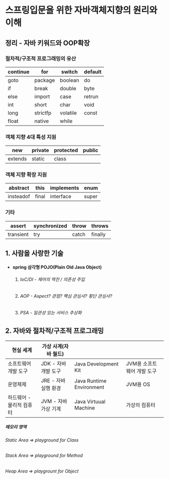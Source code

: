 # 스프링입문을 위한 자바객체지향의 원리와 이해 

## 정리 - 자바 키워드와 OOP확장



### 절차적/구조적 프로그래밍의 유산

| continue | for      | switch   | default |
| -------- | -------- | -------- | ------- |
| goto     | package  | boolean  | do      |
| if       | break    | double   | byte    |
| else     | import   | case     | retrun  |
| int      | short    | char     | void    |
| long     | strictfp | volatile | const   |
| float    | native   | while    |         |



### 객체 지향  4대 특성 지원

| new     | private | protected | public |
| ------- | ------- | --------- | ------ |
| extends | static  | class     |        |



### 객체 지향 확장 지원

| abstract  | this  | implements | enum  |
| --------- | ----- | ---------- | ----- |
| insteadof | final | interface  | super |



### 기타

| assert    | synchronized | throw | throws  |
| --------- | ------------ | ----- | ------- |
| transient | try          | catch | finally |



## 1. 사람을 사랑한 기술

- #### spring 삼각형 POJO(Plain Old Java Object)

  1. ###### IoC/DI - 제어의 역전 / 의존성 주입

  2. ###### AOP - Aspect? 관점? 핵심 관심사? 횡단 관심사?

  3. ###### PSA - 일관성 있는 서비스 추상화

## 2. 자바와 절차적/구조적 프로그래밍



| 현실 세계                | 가상 사계(자바 월드) |                          |                            |
| ------------------------ | -------------------- | ------------------------ | -------------------------- |
| 소프트웨어 개발 도구     | JDK - 자바 개발 도구 | Java Development Kit     | JVM용 소프트웨어 개발 도구 |
| 운영체제                 | JRE - 자바 실행 환경 | Java Runtime Environment | JVM용 OS                   |
| 하드웨어 - 물리적 컴퓨터 | JVM - 자바 가상 기계 | Java Virtuual Machine    | 가상의 컴퓨터              |



##### 	메모리 영역

###### 		Static Area => playground for Class

###### 		Stack Area => playground for Method

###### 		Heap Area => playgrount for Object
